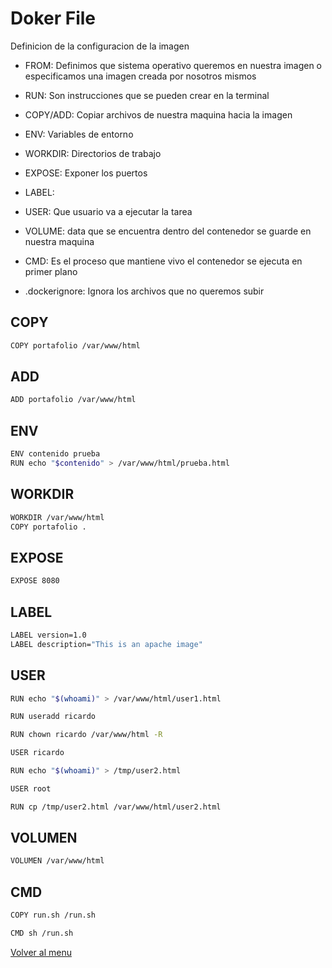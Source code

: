 # Doker File
Definicion de la configuracion de la imagen
- FROM: Definimos que sistema operativo queremos en nuestra imagen o especificamos una imagen creada por nosotros mismos

- RUN: Son instrucciones que se pueden crear en la terminal
- COPY/ADD: Copiar archivos de nuestra maquina hacia la imagen
- ENV: Variables de entorno
- WORKDIR: Directorios de trabajo
- EXPOSE: Exponer los puertos
- LABEL:
- USER: Que usuario va a ejecutar la tarea
- VOLUME: data que se encuentra dentro del contenedor se guarde en nuestra maquina
- CMD: Es el proceso que mantiene vivo el contenedor se ejecuta en primer plano
- .dockerignore: Ignora los archivos que no queremos subir

## COPY

```bash
COPY portafolio /var/www/html
```

## ADD

```bash
ADD portafolio /var/www/html
```

## ENV

```bash
ENV contenido prueba
RUN echo "$contenido" > /var/www/html/prueba.html
```

## WORKDIR

```bash
WORKDIR /var/www/html
COPY portafolio .
```

## EXPOSE

```bash
EXPOSE 8080
```

## LABEL

```bash
LABEL version=1.0
LABEL description="This is an apache image"
```

## USER
```bash
RUN echo "$(whoami)" > /var/www/html/user1.html

RUN useradd ricardo

RUN chown ricardo /var/www/html -R

USER ricardo

RUN echo "$(whoami)" > /tmp/user2.html

USER root

RUN cp /tmp/user2.html /var/www/html/user2.html
``` 

## VOLUMEN

```bash
VOLUMEN /var/www/html
```

## CMD

```bash
COPY run.sh /run.sh

CMD sh /run.sh
```

[Volver al menu](./README.md)